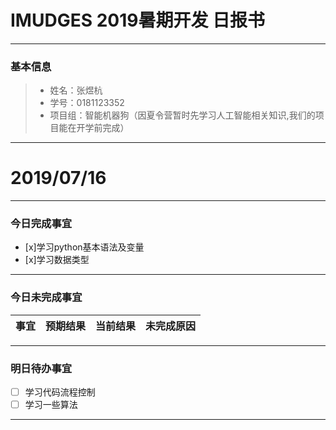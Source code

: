 # IMUDGES 2019暑期开发 日报书
-------


### 基本信息
> * 姓名：张煜杭
> * 学号：0181123352
> * 项目组：智能机器狗（因夏令营暂时先学习人工智能相关知识,我们的项目能在开学前完成）

-------


# 2019/07/16

-------

### 今日完成事宜
- [x]学习python基本语法及变量
- [x]学习数据类型

-----
### 今日未完成事宜


| 事宜     |预期结果| 当前结果  | 未完成原因   | 
| --------   | -----:  | -----:  | :----:  |



------
### 明日待办事宜
- [ ] 学习代码流程控制
- [ ] 学习一些算法
-------

